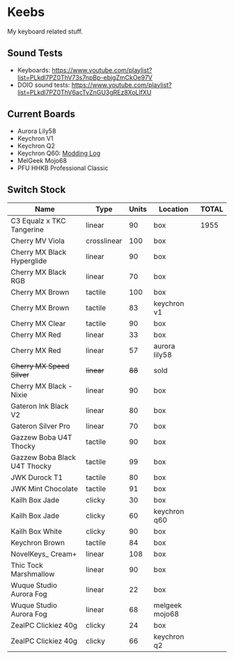 # Keebs

My keyboard related stuff.

## Sound Tests

* Keyboards: https://www.youtube.com/playlist?list=PLkdl7PZ0ThV73s7npBp-ebjgZmCkOe97V
* DOIO sound tests: https://www.youtube.com/playlist?list=PLkdl7PZ0ThV6acTvZnGU3gREz8XoLlfXU

## Current Boards

* Aurora Lily58
* Keychron V1
* Keychron Q2
* Keychron Q60: [Modding Log](./keychron-q60)
* MelGeek Mojo68
* PFU HHKB Professional Classic

## Switch Stock

|Name                                 |Type       |Units|Location    |TOTAL|
|-------------------------------------|-----------|-----|------------|-----|
|C3 Equalz x TKC Tangerine |linear |90 |box | 1955|
|Cherry MV Viola                     |crosslinear|100  |box         | |
|Cherry MX Black Hyperglide          |linear     |90   |box         |     |
|Cherry MX Black RGB                 |linear     |70   |box         |     |
|Cherry MX Brown                     |tactile    |100  |box         |     |
|Cherry MX Brown                     |tactile    |83   |keychron v1 |     |
|Cherry MX Clear                     |tactile    |90   |box         |     |
|Cherry MX Red                       |linear     |33   |box         |     |
|Cherry MX Red                       |linear     |57   |aurora lily58|     |
|~~Cherry MX Speed Silver~~              |~~linear~~     |~~88~~   |sold         |     |
|Cherry MX Black - Nixie            |linear     |90   |box         |     |
|Gateron Ink Black V2                |linear     |80   |box         |     |
|Gateron Silver Pro                  |linear     |70   |box         |     |
|Gazzew Boba U4T Thocky              |tactile    |90   |box         |     |
|Gazzew Boba Black U4T Thocky        |tactile    |99   |box         |     |
|JWK Durock T1                       |tactile    |80   |box         |     |
|JWK Mint Chocolate                  |tactile    |91   |box         |     |
|Kailh Box Jade |clicky |30 |box | |
|Kailh Box Jade |clicky |60 |keychron q60 | |
|Kailh Box White |clicky |90 |box | |
|Keychron Brown                      |tactile    |84   |box         |     |
| NovelKeys_ Cream+                  |linear     |108  |box         |     |
|Thic Tock Marshmallow               |linear     |90   |box         |     |
|Wuque Studio Aurora Fog             |linear     |22   |box         |     |
|Wuque Studio Aurora Fog             |linear     |68   |melgeek mojo68|     |
|ZealPC Clickiez 40g |clicky |24 |box | |
|ZealPC Clickiez 40g |clicky |66 |keychron q2 | |
